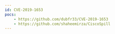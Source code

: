 ```yaml
---
id: CVE-2019-1653
pocs:
    - https://github.com/dubfr33/CVE-2019-1653
    - https://github.com/shaheemirza/CiscoSpill
---
```

